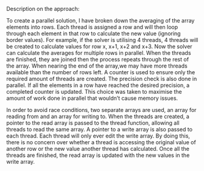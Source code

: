 Description on the approach:

To create a parallel solution, I have broken down the averaging of the array elements into rows. Each thread is assigned a row and will then loop through each element in that row to calculate the new value (ignoring border values). For example, if the solver is utilising 4 threads, 4 threads will be created to calculate values for row x, x+1, x+2 and x+3. Now the solver can calculate the averages for multiple rows in parallel. When the threads are finished, they are joined then the process repeats through the rest of the array. When nearing the end of the array,we may have more threads available than the number of rows left. A counter is used to ensure only the required amount of threads are created. The precision check is also done in parallel. If all the elements in a row have reached the desired precision, a completed counter is updated. This choice was taken to maximise the amount of work done in parallel that wouldn’t cause memory issues.

In order to avoid race conditions, two separate arrays are used, an array for reading from and an array for writing to. When the threads are created, a pointer to the read array is passed to the thread function, allowing all threads to read the same array. A pointer to a write array is also passed to each thread. Each thread will only ever edit the write array. By doing this, there is no concern over whether a thread is accessing the original value of another row or the new value another thread has calculated. Once all the threads are finished, the read array is updated with the new values in the write array.